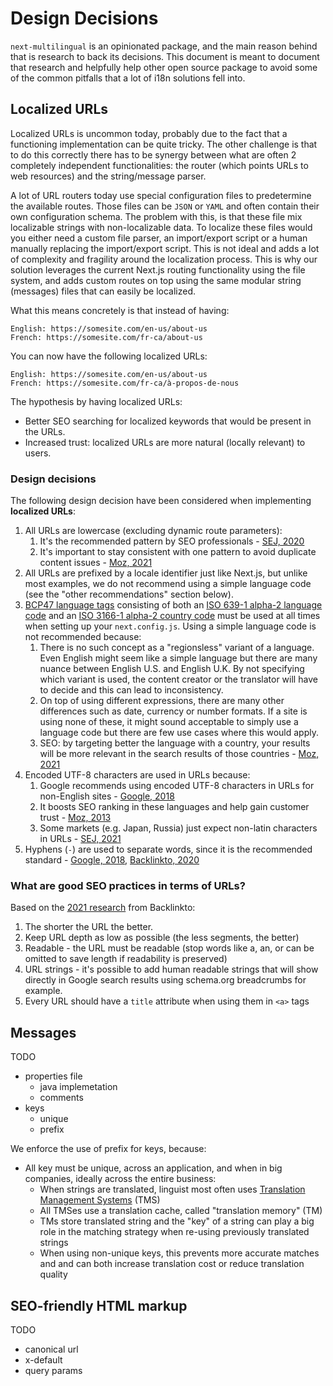 # Design Decisions

`next-multilingual` is an opinionated package, and the main reason behind that is research to back its decisions. This document
is meant to document that research and helpfully help other open source package to avoid some of the common pitfalls that a lot
of i18n solutions fell into.

## Localized URLs

Localized URLs is uncommon today, probably due to the fact that a functioning implementation can be quite tricky. The other challenge is that to do this correctly there has to be synergy between what are often 2 completely independent functionalities: the router (which points URLs to web resources) and the string/message parser.

A lot of URL routers today use special configuration files to predetermine the available routes. Those files can be `JSON` or `YAML` and often contain their own configuration schema. The problem with this, is that these file mix localizable strings with non-localizable data. To localize these files would you either need a custom file parser, an import/export script or a human manually replacing the import/export script. This is not ideal and adds a lot of complexity and fragility around the localization process. This is why our solution leverages the current Next.js routing functionality using the file system, and adds custom routes on top using the same modular string (messages) files that can easily be localized.

What this means concretely is that instead of having:

```
English: https://somesite.com/en-us/about-us
French: https://somesite.com/fr-ca/about-us
```

You can now have the following localized URLs:

```
English: https://somesite.com/en-us/about-us
French: https://somesite.com/fr-ca/à-propos-de-nous
```

The hypothesis by having localized URLs:

- Better SEO searching for localized keywords that would be present in the URLs.
- Increased trust: localized URLs are more natural (locally relevant) to users.

### Design decisions

The following design decision have been considered when implementing **localized URLs**:

1. All URLs are lowercase (excluding dynamic route parameters):
   1. It's the recommended pattern by SEO professionals - [SEJ, 2020](https://www.searchenginejournal.com/url-capitalization-seo/)
   2. It's important to stay consistent with one pattern to avoid duplicate content issues - [Moz, 2021](https://moz.com/learn/seo/url)
2. All URLs are prefixed by a locale identifier just like Next.js, but unlike most examples, we do not recommend using a simple language code (see the "other recommendations" section below).
3. [BCP47 language tags](https://tools.ietf.org/search/bcp47) consisting of both an [ISO 639-1 alpha-2 language code](https://www.loc.gov/standards/iso639-2/php/code_list.php) and an [ISO 3166-1 alpha-2 country code](https://en.wikipedia.org/wiki/ISO_3166-1_alpha-2) must be used at all times when setting up your `next.config.js`. Using a simple language code is not recommended because:
    1. There is no such concept as a "regionsless" variant of a language. Even English might seem like a simple language but there are many nuance between English U.S. and English U.K. By not specifying which variant is used, the content creator or the translator will have to decide and this can lead to inconsistency.
    2. On top of using different expressions, there are many other differences such as date, currency or number formats. If a site is using none of these, it might sound acceptable to simply use a language code but there are few use cases where this would apply.
    3. SEO: by targeting better the language with a country, your results will be more relevant in the search results of those countries - [Moz, 2021](https://moz.com/learn/seo/international-seo)
4. Encoded UTF-8 characters are used in URLs because:
   1. Google recommends using encoded UTF-8 characters in URLs for non-English sites - [Google, 2018](https://www.youtube.com/watch?v=74FiBesPkI4)
   2. It boosts SEO ranking in these languages and help gain customer trust - [Moz, 2013](https://moz.com/community/q/topic/30188/urls-in-greek-greeklish-or-english-what-is-the-best-way-to-get-great-ranking)
   3. Some markets (e.g. Japan, Russia) just expect non-latin characters in URLs - [SEJ, 2021](https://www.searchenginejournal.com/how-to-align-international-roadmap-with-google/)
5. Hyphens (`-`) are used to separate words, since it is the recommended standard - [Google, 2018](https://www.youtube.com/watch?v=74FiBesPkI4), [Backlinkto, 2020](https://backlinko.com/hub/seo/urls)

### What are good SEO practices in terms of URLs?

Based on the [2021 research](https://backlinko.com/google-ranking-factors) from Backlinkto:

1. The shorter the URL the better.
2. Keep URL depth as low as possible (the less segments, the better)
3. Readable - the URL must be readable (stop words like a, an, or can be omitted to save length if readability is
   preserved)
4. URL strings - it's possible to add human readable strings that will show directly in Google search results using
   schema.org breadcrumbs for example.
5. Every URL should have a `title` attribute when using them in `<a>` tags


## Messages

TODO

- properties file
    - java implemetation
    - comments
- keys
    - unique
    - prefix

We enforce the use of prefix for keys, because:

- All key must be unique, across an application, and when in big companies, ideally across the entire business:
  - When strings are translated, linguist most often uses [Translation Management Systems](https://en.wikipedia.org/wiki/Translation_management_system) (TMS)
  - All TMSes use a translation cache, called "translation memory" (TM)
  - TMs store translated string and the "key" of a string can play a big role in the matching strategy when re-using previously translated strings
  - When using non-unique keys, this prevents more accurate matches and and can both increase translation cost or reduce translation quality


## SEO-friendly HTML markup

TODO

- canonical url
- x-default
- query params

